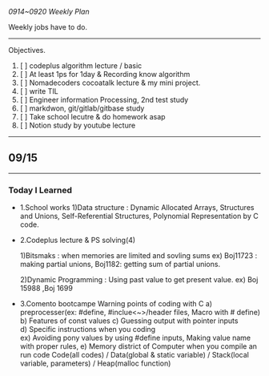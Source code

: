 _0914~0920 Weekly Plan_

Weekly jobs have to do.

---

Objectives.

1. [ ] codeplus algorithm lecture / basic
2. [ ] At least 1ps for 1day & Recording know algorithm
3. [ ] Nomadecoders cocoatalk lecture & my mini project.
4. [ ] write TIL
5. [ ] Engineer information Processing, 2nd test study
6. [ ] markdwon, git/gitlab/gitbase study
7. [ ] Take school lecutre & do homework asap
8. [ ] Notion study by youtube lecture

---

## 09/15

---

### Today I Learned

- 1.School works
  1)Data structure : Dynamic Allocated Arrays, Structures and Unions, Self-Referential Structures, Polynomial Representation by C code.

- 2.Codeplus lecture & PS solving(4)

  1)Bitsmaks : when memories are limited and sovling sums
  ex) Boj11723 : making partial unions, Boj1182: getting sum of partial unions.

  2)Dynamic Programming : Using past value to get present value.
  ex) Boj 15988 ,Boj 1699

- 3.Comento bootcampe
  Warning points of coding with C
  a) preprocesser(ex: #define, #inclue<~>/header files, Macro with # define)
  b) Features of const values
  c) Guessing output with pointer inputs  
   d) Specific instructions when you coding  
   ex) Avoiding pony values by using #define inputs, Making value name with proper rules,
  e) Memory district of Computer when you compile an run code
  Code(all codes) / Data(global & static variable) / Stack(local variable, parameters) / Heap(malloc function)
